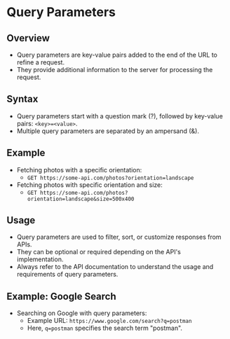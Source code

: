 # Query Parameters

## Overview
- Query parameters are key-value pairs added to the end of the URL to refine a request.
- They provide additional information to the server for processing the request.

## Syntax
- Query parameters start with a question mark (?), followed by key-value pairs: `<key>=<value>`.
- Multiple query parameters are separated by an ampersand (&).

## Example
- Fetching photos with a specific orientation:
  - `GET https://some-api.com/photos?orientation=landscape`
- Fetching photos with specific orientation and size:
  - `GET https://some-api.com/photos?orientation=landscape&size=500x400`

## Usage
- Query parameters are used to filter, sort, or customize responses from APIs.
- They can be optional or required depending on the API's implementation.
- Always refer to the API documentation to understand the usage and requirements of query parameters.

## Example: Google Search
- Searching on Google with query parameters:
  - Example URL: `https://www.google.com/search?q=postman`
  - Here, `q=postman` specifies the search term "postman".

